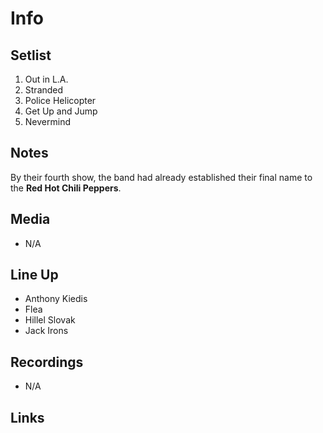 # Info

## Setlist

1. Out in L.A.
2. Stranded
3. Police Helicopter
4. Get Up and Jump
5. Nevermind

## Notes

By their fourth show, the band had already established their final name to the **Red Hot Chili Peppers**.

## Media

* N/A

## Line Up

* Anthony Kiedis
* Flea
* Hillel Slovak
* Jack Irons
  
## Recordings

* N/A

## Links

